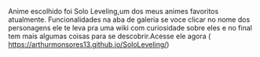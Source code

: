 Anime escolhido foi Solo Leveling,um dos meus animes favoritos atualmente.
Funcionalidades na aba de galeria se voce clicar no nome dos personagens ele te leva pra uma wiki com curiosidade sobre eles 
e no final tem mais algumas coisas para se descobrir.Acesse ele agora ( https://arthurmonsores13.github.io/SoloLeveling/)
